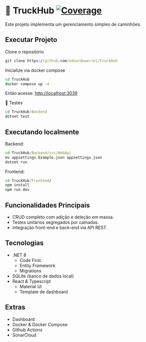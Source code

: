# 🚛 TruckHub [![Coverage](https://sonarcloud.io/api/project_badges/measure?project=eduardoworrel_TruckHub&metric=coverage)](https://sonarcloud.io/summary/new_code?id=eduardoworrel_TruckHub)

Este projeto implementa um gerenciamento simples de caminhões.

## Executar Projeto

Clone o repositório
```cmd
git clone https://github.com/eduardoworrel/TruckHub
```

Inicialize via docker compose

```cmd
cd TruckHub
docker compose up -d
```

Então acesse: [http://localhost:3039](http://localhost:3039)

🧪 Testes

```cmd
cd TruckHub/Backend
dotnet test
```


## Executando localmente
Backend:
```cmd
cd TruckHub/Backend/src/WebApi
mv appsettings.Example.json appsettings.json
dotnet run
```

Frontend:
```cmd
cd TruckHub/Frontend/
npm install
npm run dev
```


## Funcionalidades Principais

- CRUD completo com adição e deleção em massa.
- Testes unitários segregados por camadas. 
- Integração front-end e back-end via API REST.

## Tecnologias

- .NET 8
    - Code First.
    - Entity Framework
    - Migrations
- SQLite (banco de dados local)
- React & Typescript
    - Material UI
    - Template de dashboard

## Extras
- Dashboard
- Docker & Docker Compose
- Github Actions
- SonarCloud
